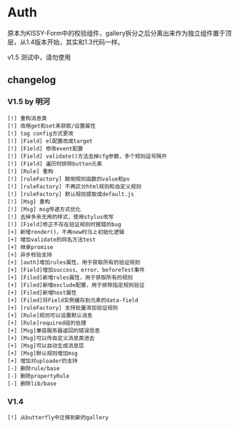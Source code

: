 # Auth

原本为KISSY-Form中的校验组件，gallery拆分之后分离出来作为独立组件置于顶层，从1.4版本开始，其实和1.3代码一样。

v1.5 测试中，请勿使用

## changelog

### V1.5 by 明河

    [!] 重构消息类
    [!] 改用get和set来获取/设置属性
    [!] tag config方式更改
    [!] [Field] el配置改成target
    [!] [Field] 修改event配置
    [!] [Field] validate()方法去掉cfg参数，多个规则逗号隔开
    [!] [Field] 遍历时排除button元素
    [!] [Rule] 重构
    [!] [ruleFactory] 颠倒规则函数的value和pv
    [!] [ruleFactory] 不再区分html规则和自定义规则
    [!] [ruleFactory] 默认规则提取成default.js
    [!] [Msg] 重构
    [!] [Msg] msg传递方式优化
    [!] 去掉多余无用的样式，使用stylus改写
    [!] [Field]修正不存在验证规则时报错的bug
    [+] 新增render()，不再new时马上初始化逻辑
    [+] 增加validate的同名方法test
    [+] 继承promise
    [+] 异步校验支持
    [+] [auth]增加rules属性，用于获取所有的验证规则
    [+] [Field]增加success、error、beforeTest事件
    [+] [Filed]新增rules属性，用于获取所有的规则
    [+] [Filed]新增exclude配置，用于排除指定规则验证
    [+] [Filed]新增host属性
    [+] [Filed]将Field实例缓存到元素的data-field
    [+] [ruleFactory] 支持批量添加验证规则
    [+] [Rule]规则可以设置默认消息
    [+] [Rule]required组的处理
    [+] [Msg]兼容服务器返回的错误信息
    [+] [Msg]可以传自定义消息类进去
    [+] [Msg]可以自动生成消息层
    [+] [Msg]默认规则增加msg
    [+] 增加对uploader的支持
    [-] 删除rule/base
    [-] 删除propertyRule
    [-] 删除lib/base

### V1.4

    [!] 从butterfly中迁移到新的gallery